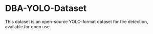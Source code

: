 # DBA-YOLO-Dataset
This dataset is an open-source YOLO-format dataset for fire detection, available for open use.
